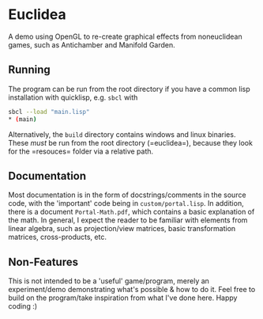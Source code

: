 # Euclidea
A demo using OpenGL to re-create graphical effects from noneuclidean games, such as Antichamber and Manifold Garden.

## Running
The program can be run from the root directory if you have a common lisp installation with quicklisp, e.g. `sbcl` with 
```sh
sbcl --load "main.lisp"
* (main)
```
Alternatively, the `build` directory contains windows and linux binaries. These *must* be run from the root directory (=euclidea=), because they look for the =resouces= folder via a relative path.

## Documentation
Most documentation is in the form of docstrings/comments in the source code, with the 'important' code being in `custom/portal.lisp`. In addition, there is a document `Portal-Math.pdf`, which contains a basic explanation of the math. In general, I expect the reader to be familiar with elements from linear algebra, such as projection/view matrices, basic transformation matrices, cross-products, etc.

## Non-Features
This is not intended to be a 'useful' game/program, merely an experiment/demo demonstrating what's possible & how to do it. Feel free to build on the program/take inspiration from what I've done here. Happy coding :)
